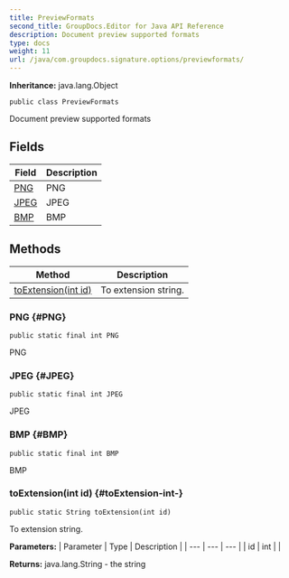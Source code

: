 ```yaml
---
title: PreviewFormats
second_title: GroupDocs.Editor for Java API Reference
description: Document preview supported formats
type: docs
weight: 11
url: /java/com.groupdocs.signature.options/previewformats/
---
```

**Inheritance:**
java.lang.Object
```
public class PreviewFormats
```

Document preview supported formats
## Fields

| Field | Description |
| --- | --- |
| [PNG](#PNG) | PNG |
| [JPEG](#JPEG) | JPEG |
| [BMP](#BMP) | BMP |
## Methods

| Method | Description |
| --- | --- |
| [toExtension(int id)](#toExtension-int-) | To extension string. |
### PNG {#PNG}
```
public static final int PNG
```


PNG

### JPEG {#JPEG}
```
public static final int JPEG
```


JPEG

### BMP {#BMP}
```
public static final int BMP
```


BMP

### toExtension(int id) {#toExtension-int-}
```
public static String toExtension(int id)
```


To extension string.

**Parameters:**
| Parameter | Type | Description |
| --- | --- | --- |
| id | int |  |

**Returns:**
java.lang.String - the string
